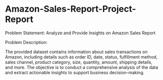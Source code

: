 # Amazon-Sales-Report-Project-Report
Problem Statement:
Analyze and Provide Insights on Amazon Sales Report

Problem Description:

The provided dataset contains information about sales transactions on Amazon, including details such as order ID, date, status, fulfillment method, sales channel, product category, size, quantity, amount, shipping details, and more. The objective is to conduct a comprehensive analysis of the data and extract actionable insights to support business decision-making.
